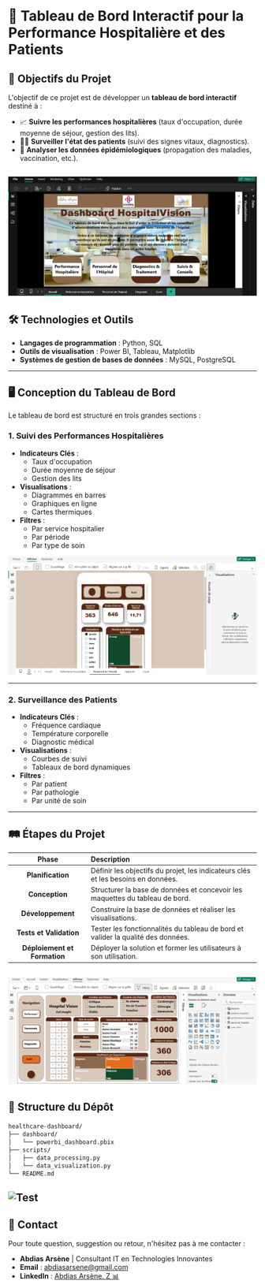 # 🏥 Tableau de Bord Interactif pour la Performance Hospitalière et des Patients

## 🎯 Objectifs du Projet

L'objectif de ce projet est de développer un **tableau de bord interactif** destiné à :

- 📈 **Suivre les performances hospitalières** (taux d'occupation, durée moyenne de séjour, gestion des lits).
- 🧑‍⚕️ **Surveiller l'état des patients** (suivi des signes vitaux, diagnostics).
- 🦠 **Analyser les données épidémiologiques** (propagation des maladies, vaccination, etc.).

![Accueil](./static/home.png)
---

## 🛠 Technologies et Outils

- **Langages de programmation** : Python, SQL
- **Outils de visualisation** : Power BI, Tableau, Matplotlib
- **Systèmes de gestion de bases de données** : MySQL, PostgreSQL

---

## 🖥 Conception du Tableau de Bord

Le tableau de bord est structuré en trois grandes sections :

### 1. Suivi des Performances Hospitalières
- **Indicateurs Clés** :
  - Taux d'occupation
  - Durée moyenne de séjour
  - Gestion des lits
- **Visualisations** :
  - Diagrammes en barres
  - Graphiques en ligne
  - Cartes thermiques
- **Filtres** :
  - Par service hospitalier
  - Par période
  - Par type de soin

![Suivi](./static/mobile.png)

---

### 2. Surveillance des Patients
- **Indicateurs Clés** :
  - Fréquence cardiaque
  - Température corporelle
  - Diagnostic médical
- **Visualisations** :
  - Courbes de suivi
  - Tableaux de bord dynamiques
- **Filtres** :
  - Par patient
  - Par pathologie
  - Par unité de soin

---

## 🛤 Étapes du Projet

| Phase | Description |
|:-----:|:------------|
| **Planification** | Définir les objectifs du projet, les indicateurs clés et les besoins en données. |
| **Conception** | Structurer la base de données et concevoir les maquettes du tableau de bord. |
| **Développement** | Construire la base de données et réaliser les visualisations. |
| **Tests et Validation** | Tester les fonctionnalités du tableau de bord et valider la qualité des données. |
| **Déploiement et Formation** | Déployer la solution et former les utilisateurs à son utilisation. |

![Suivi](./static/suivi.png)
---

## 📂 Structure du Dépôt

```plaintext
healthcare-dashboard/
├── dashboard/
│   └── powerbi_dashboard.pbix
├── scripts/
│   ├── data_processing.py
│   └── data_visualization.py
└── README.md
```
![Test](./stactc/mobile-2.png)
---

## 📧 Contact

Pour toute question, suggestion ou retour, n'hésitez pas à me contacter :

- **Abdias Arsène** | Consultant IT en Technologies Innovantes  
- **Email** : abdiasarsene@gmail.com  
- **LinkedIn** : [Abdias Arsène. Z 📊](https://www.linkedin.com/in/abdias-arsene)
